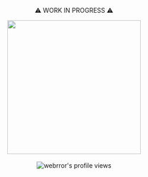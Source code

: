 
<div id="header" align="center">
  <p> ⚠️ WORK IN PROGRESS ⚠️</p>
  <img src="https://media.giphy.com/media/lIzAEoZEn571u/giphy.gif" width="300"/>
  <br/>
  <br/>
  <img src="https://hits.dwyl.com/webrror/webrror.svg?style=flat&show=unique" alt="webrror's profile views" />
  <br/>
  <br/>
<!--   <img src="https://spotify-recently-played-readme.vercel.app/api?user=qif053o01a9pqzddtxvl8nb30&count=3" alt="webrror's recently played songs on spotify" />
  <br/> -->
</div>



<!--
**webrror/webrror** is a ✨ _special_ ✨ repository because its `README.md` (this file) appears on your GitHub profile.

Here are some ideas to get you started:

- 🔭 I’m currently working on ...
- 🌱 I’m currently learning ...
- 👯 I’m looking to collaborate on ...
- 🤔 I’m looking for help with ...
- 💬 Ask me about ...
- 📫 How to reach me: ...
- 😄 Pronouns: ...
- ⚡ Fun fact: ...
-->
